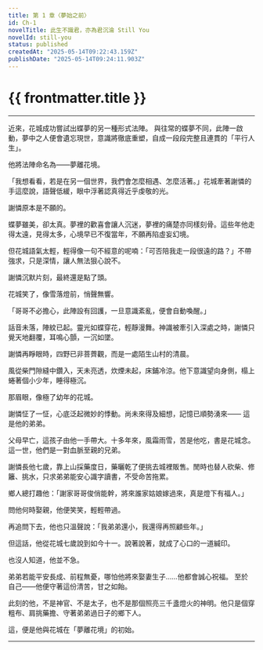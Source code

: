 ```yaml
---
title: 第 1 章〈夢始之前〉
id: Ch-1
novelTitle: 此生不識君，亦為君沉淪 Still You
novelId: still-you
status: published
createdAt: "2025-05-14T09:22:43.159Z"
publishDate: "2025-05-14T09:24:11.903Z"
---
```


# {{ frontmatter.title }}

<script setup>
import { useData } from 'vitepress'
const { frontmatter } = useData()
// 如果需要 withBase，可以取消註解下一行
// import { withBase } from 'vitepress'
</script>

---

近來，花城成功嘗試出蝶夢的另一種形式法陣。
與往常的蝶夢不同，此陣一啟動，夢中之人便會遺忘現世，意識將徹底重塑，自成一段段完整且連貫的「平行人生」。

他將法陣命名為——夢離花境。

「我想看看，若是在另一個世界，我們會怎麼相遇、怎麼活著。」花城牽著謝憐的手這麼說，語聲低緩，眼中浮著認真得近乎虔敬的光。

謝憐原本是不願的。

蝶夢雖美，卻太真。夢裡的歡喜會讓人沉迷，夢裡的痛楚亦同樣刻骨。這些年他走得太遠，見得太多，心境早已不復當年，不願再陷虛妄幻境。

但花城語氣太輕，輕得像一句不經意的呢喃：「可否陪我走一段很遠的路？」不帶強求，只是深情，讓人無法狠心說不。

謝憐沉默片刻，最終還是點了頭。

花城笑了，像雪落燈前，悄聲無響。

「哥哥不必擔心，此陣設有回護，一旦意識紊亂，便會自動喚醒。」

話音未落，陣紋已起。靈光如蝶穿花，輕靜漫舞。神識被牽引入深處之時，謝憐只覺天地翻覆，耳鳴心顫，一沉如墜。

謝憐再睜眼時，四野已非菩薺觀，而是一處陌生山村的清晨。

風從柴門隙縫中鑽入，天未亮透，炊煙未起，床鋪冷涼。他下意識望向身側，榻上蜷著個小少年，睡得極沉。

那眉眼，像極了幼年的花城。

謝憐怔了一怔，心底泛起微妙的悸動。尚未來得及細想，記憶已順勢湧來——
這是他的弟弟。

父母早亡，這孩子由他一手帶大。十多年來，風霜雨雪，苦是他吃，書是花城念。這一世，他們是一對血脈至親的兄弟。

謝憐長他七歲，靠上山採藥度日，藥曬乾了便挑去城裡販售。閒時也替人砍柴、修籬、挑水，只求弟弟能安心識字讀書，不受命苦拖累。

鄉人總打趣他：「謝家哥哥俊俏能幹，將來誰家姑娘嫁過來，真是燈下有福人。」

問他何時娶親，他便笑笑，輕輕帶過。

再追問下去，他也只溫聲說：「我弟弟還小，我還得再照顧些年。」

但這話，他從花城七歲說到如今十一。說著說著，就成了心口的一道緘印。

也沒人知道，他並不急。

弟弟若能平安長成、前程無憂，哪怕他將來娶妻生子……他都會誠心祝福。
至於自己——他便守著這份清苦，甘之如飴。

此刻的他，不是神官、不是太子，也不是那個照亮三千盞燈火的神明。他只是個穿粗布、肩挑藥擔、守著弟弟過日子的鄉下人。

這，便是他與花城在「夢離花境」的初始。

---
